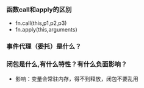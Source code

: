 ### 函数call和apply的区别
* fn.call(this,p1,p2,p3)
* fn.apply(this,arguments)
### 事件代理（委托）是什么？
### 闭包是什么,有什么特性？有什么负面影响？
* 影响：变量会常驻内存，得不到释放，闭包不要乱用